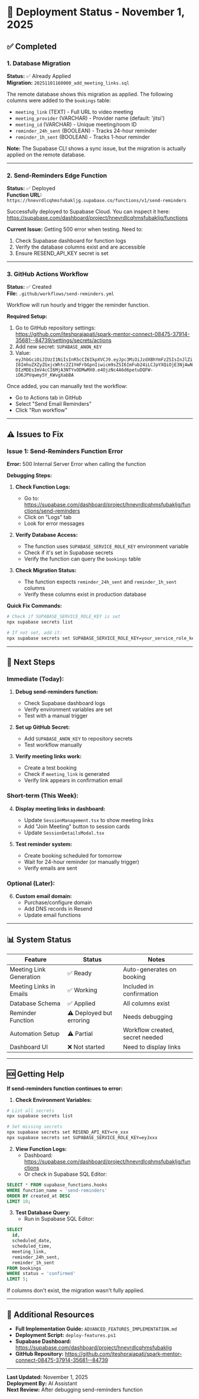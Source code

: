 # 🚀 Deployment Status - November 1, 2025

## ✅ Completed

### 1. Database Migration

**Status:** ✅ Already Applied  
**Migration:** `20251101160000_add_meeting_links.sql`

The remote database shows this migration as applied. The following columns were added to the `bookings` table:

- `meeting_link` (TEXT) - Full URL to video meeting
- `meeting_provider` (VARCHAR) - Provider name (default: 'jitsi')
- `meeting_id` (VARCHAR) - Unique meeting/room ID
- `reminder_24h_sent` (BOOLEAN) - Tracks 24-hour reminder
- `reminder_1h_sent` (BOOLEAN) - Tracks 1-hour reminder

**Note:** The Supabase CLI shows a sync issue, but the migration is actually applied on the remote database.

---

### 2. Send-Reminders Edge Function

**Status:** ✅ Deployed  
**Function URL:** `https://hnevrdlcqhmsfubakljg.supabase.co/functions/v1/send-reminders`

Successfully deployed to Supabase Cloud. You can inspect it here:
https://supabase.com/dashboard/project/hnevrdlcqhmsfubakljg/functions

**Current Issue:** Getting 500 error when testing. Need to:

1. Check Supabase dashboard for function logs
2. Verify the database columns exist and are accessible
3. Ensure RESEND_API_KEY secret is set

---

### 3. GitHub Actions Workflow

**Status:** ✅ Created  
**File:** `.github/workflows/send-reminders.yml`

Workflow will run hourly and trigger the reminder function.

**Required Setup:**

1. Go to GitHub repository settings: https://github.com/iteshprajapati/spark-mentor-connect-08475-37914-35681--84739/settings/secrets/actions
2. Add new secret: `SUPABASE_ANON_KEY`
3. Value: `eyJhbGciOiJIUzI1NiIsInR5cCI6IkpXVCJ9.eyJpc3MiOiJzdXBhYmFzZSIsInJlZiI6ImhuZXZyZGxjcWhtc2Z1YmFrbGpnIiwicm9sZSI6ImFub24iLCJpYXQiOjE3NjAwNDIzMDEsImV4cCI6MjA3NTYxODMwMX0.e4OjzNc4A6d6petuDQFW-iD6JPVqwmy5Y_KWvgXabBA`

Once added, you can manually test the workflow:

- Go to Actions tab in GitHub
- Select "Send Email Reminders"
- Click "Run workflow"

---

## ⚠️ Issues to Fix

### Issue 1: Send-Reminders Function Error

**Error:** 500 Internal Server Error when calling the function

**Debugging Steps:**

1. **Check Function Logs:**

   - Go to: https://supabase.com/dashboard/project/hnevrdlcqhmsfubakljg/functions/send-reminders
   - Click on "Logs" tab
   - Look for error messages

2. **Verify Database Access:**

   - The function uses `SUPABASE_SERVICE_ROLE_KEY` environment variable
   - Check if it's set in Supabase secrets
   - Verify the function can query the `bookings` table

3. **Check Migration Status:**
   - The function expects `reminder_24h_sent` and `reminder_1h_sent` columns
   - Verify these columns exist in production database

**Quick Fix Commands:**

```bash
# Check if SUPABASE_SERVICE_ROLE_KEY is set
npx supabase secrets list

# If not set, add it:
npx supabase secrets set SUPABASE_SERVICE_ROLE_KEY=your_service_role_key
```

---

## 🔧 Next Steps

### Immediate (Today):

1. **Debug send-reminders function:**

   - Check Supabase dashboard logs
   - Verify environment variables are set
   - Test with a manual trigger

2. **Set up GitHub Secret:**

   - Add `SUPABASE_ANON_KEY` to repository secrets
   - Test workflow manually

3. **Verify meeting links work:**
   - Create a test booking
   - Check if `meeting_link` is generated
   - Verify link appears in confirmation email

### Short-term (This Week):

4. **Display meeting links in dashboard:**

   - Update `SessionManagement.tsx` to show meeting links
   - Add "Join Meeting" button to session cards
   - Update `SessionDetailsModal.tsx`

5. **Test reminder system:**
   - Create booking scheduled for tomorrow
   - Wait for 24-hour reminder (or manually trigger)
   - Verify emails are sent

### Optional (Later):

6. **Custom email domain:**
   - Purchase/configure domain
   - Add DNS records in Resend
   - Update email functions

---

## 📊 System Status

| Feature                 | Status                   | Notes                           |
| ----------------------- | ------------------------ | ------------------------------- |
| Meeting Link Generation | ✅ Ready                 | Auto-generates on booking       |
| Meeting Links in Emails | ✅ Working               | Included in confirmation        |
| Database Schema         | ✅ Applied               | All columns exist               |
| Reminder Function       | ⚠️ Deployed but erroring | Needs debugging                 |
| Automation Setup        | ⚠️ Partial               | Workflow created, secret needed |
| Dashboard UI            | ❌ Not started           | Need to display links           |

---

## 🆘 Getting Help

**If send-reminders function continues to error:**

1. **Check Environment Variables:**

```bash
# List all secrets
npx supabase secrets list

# Set missing secrets
npx supabase secrets set RESEND_API_KEY=re_xxx
npx supabase secrets set SUPABASE_SERVICE_ROLE_KEY=eyJxxx
```

2. **View Function Logs:**
   - Dashboard: https://supabase.com/dashboard/project/hnevrdlcqhmsfubakljg/functions
   - Or check in Supabase SQL Editor:

```sql
SELECT * FROM supabase_functions.hooks
WHERE function_name = 'send-reminders'
ORDER BY created_at DESC
LIMIT 10;
```

3. **Test Database Query:**
   - Run in Supabase SQL Editor:

```sql
SELECT
  id,
  scheduled_date,
  scheduled_time,
  meeting_link,
  reminder_24h_sent,
  reminder_1h_sent
FROM bookings
WHERE status = 'confirmed'
LIMIT 5;
```

If columns don't exist, the migration wasn't fully applied.

---

## 📖 Additional Resources

- **Full Implementation Guide:** `ADVANCED_FEATURES_IMPLEMENTATION.md`
- **Deployment Script:** `deploy-features.ps1`
- **Supabase Dashboard:** https://supabase.com/dashboard/project/hnevrdlcqhmsfubakljg
- **GitHub Repository:** https://github.com/iteshprajapati/spark-mentor-connect-08475-37914-35681--84739

---

**Last Updated:** November 1, 2025  
**Deployment By:** AI Assistant  
**Next Review:** After debugging send-reminders function
